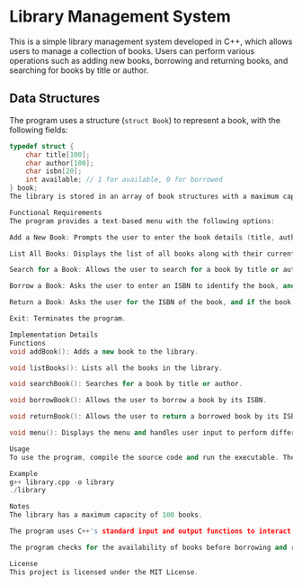 # Library Management System

This is a simple library management system developed in C++, which allows users to manage a collection of books. Users can perform various operations such as adding new books, borrowing and returning books, and searching for books by title or author.

## Data Structures

The program uses a structure (`struct Book`) to represent a book, with the following fields:

```cpp
typedef struct {
    char title[100];
    char author[100];
    char isbn[20];
    int available; // 1 for available, 0 for borrowed
} book;
The library is stored in an array of book structures with a maximum capacity of 100 books.

Functional Requirements
The program provides a text-based menu with the following options:

Add a New Book: Prompts the user to enter the book details (title, author, ISBN) and adds the book to the collection.

List All Books: Displays the list of all books along with their current status (available/borrowed).

Search for a Book: Allows the user to search for a book by title or author and displays the matching book(s) with their details.

Borrow a Book: Asks the user to enter an ISBN to identify the book, and if the book is available, marks it as borrowed.

Return a Book: Asks the user for the ISBN of the book, and if the book is currently borrowed, marks it as available.

Exit: Terminates the program.

Implementation Details
Functions
void addBook(): Adds a new book to the library.

void listBooks(): Lists all the books in the library.

void searchBook(): Searches for a book by title or author.

void borrowBook(): Allows the user to borrow a book by its ISBN.

void returnBook(): Allows the user to return a borrowed book by its ISBN.

void menu(): Displays the menu and handles user input to perform different operations.

Usage
To use the program, compile the source code and run the executable. The menu will prompt you to select an option, and you can follow the instructions to perform different operations.

Example
g++ library.cpp -o library
./library

Notes
The library has a maximum capacity of 100 books.

The program uses C++'s standard input and output functions to interact with the user.

The program checks for the availability of books before borrowing and returning them.

License
This project is licensed under the MIT License.
